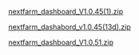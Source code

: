 
[nextfarm_dashboard_V1.0.45(1).zip](https://github.com/user-attachments/files/17060519/nextfarm_dashboard_V1.0.45.1.zip)









[nextfarm_dashabord_v1.0.45(13d).zip](https://github.com/user-attachments/files/17243144/nextfarm_dashabord_v1.0.45.13d.zip)





[nextfarm_dashboard_V1.0.51.zip](https://github.com/user-attachments/files/17259471/nextfarm_dashboard_V1.0.51.zip)


